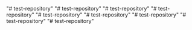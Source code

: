 "# test-repository" 
"# test-repository" 
"# test-repository" 
"# test-repository" 
"# test-repository" 
"# test-repository" 
"# test-repository" 
"# test-repository" 
"# test-repository" 
